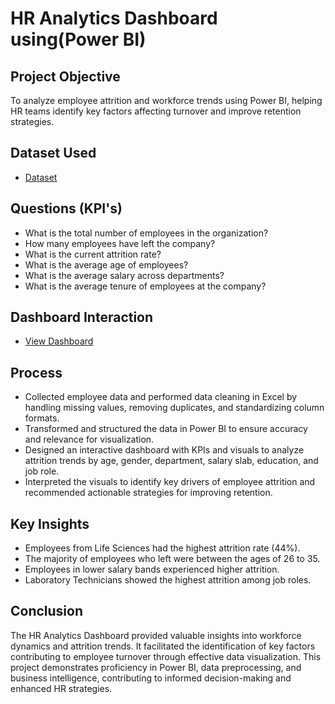 # HR Analytics Dashboard using(Power BI)
## Project Objective 
To analyze employee attrition and workforce trends using Power BI, helping HR teams identify key factors affecting turnover and improve retention strategies.

## Dataset Used
- <a href="https://github.com/Mubasheerashirur/HR-Analytics/blob/main/HR_Analytics.csv">Dataset</a>

## Questions (KPI's)
- What is the total number of employees in the organization?
- How many employees have left the company?
- What is the current attrition rate?
- What is the average age of employees?
- What is the average salary across departments?
- What is the average tenure of employees at the company?

## Dashboard Interaction
- <a href="https://github.com/Mubasheerashirur/HR-Analytics/blob/main/Screenshot%20(144).png">View Dashboard</a>

## Process 
- Collected employee data and performed data cleaning in Excel by handling missing values, removing duplicates, and standardizing column formats.
- Transformed and structured the data in Power BI to ensure accuracy and relevance for visualization.
- Designed an interactive dashboard with KPIs and visuals to analyze attrition trends by age, gender, department, salary slab, education, and job role.
- Interpreted the visuals to identify key drivers of employee attrition and recommended actionable strategies for improving retention.

## Key Insights 
- Employees from Life Sciences had the highest attrition rate (44%).
- The majority of employees who left were between the ages of 26 to 35.
- Employees in lower salary bands experienced higher attrition.
- Laboratory Technicians showed the highest attrition among job roles.

## Conclusion 
The HR Analytics Dashboard provided valuable insights into workforce dynamics and attrition trends. It facilitated the identification of key factors contributing to employee turnover through effective data visualization. This project demonstrates proficiency in Power BI, data preprocessing, and business intelligence, contributing to informed decision-making and enhanced HR strategies.
